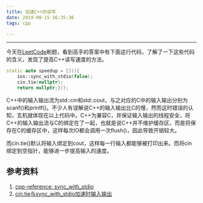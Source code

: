 ```yaml
---
title: 加速C++的读写
date: 2019-08-15 16:35:36
tags: cpp

---
```


---

今天在[LeetCode](www.leetcode.com)刷题，看到高手的答案中有下面这行代码，了解了一下这些代码的含义，发现了提高C++读写速度的方法。

```cpp
static auto speedup = [](){
    ios::sync_with_stdio(false);
    cin.tie(nullptr);
    return nullptr;}();
```

C++中的输入输出流为std::cin和std::cout，与之对应的C中的输入输出分别为scanf()和printf()。不少人有误解说C++的输入输出比C的慢，然而这时错误的认知，玄机就体现在以上代码中。C++为兼容C，并保证输入输出的线程安全，将C++的输入输出流与C的绑定在了一起，也就是说C++并不维护缓存区，而是将保存在C的缓存区中，这样每次IO都会调用一次flush()，因此导致开销较大。

而cin.tie()默认将输入绑定到cout，这样每一行输入都能够被打印出来。而将cin绑定到空指针，能够进一步提高输入的速度。

## 参考资料

1. [cpp-reference: sync_with_stdio](https://en.cppreference.com/w/cpp/io/ios_base/sync_with_stdio)
2. [cin.tie与sync_with_stdio加速时输入输出](https://blog.csdn.net/jrrrj/article/details/81319369)